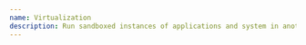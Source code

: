```yaml
---
name: Virtualization
description: Run sandboxed instances of applications and system in another system/environment
---
```

